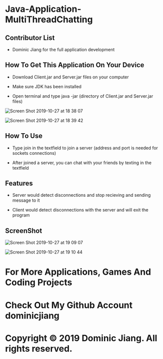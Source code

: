 # Java-Application-MultiThreadChatting

## Contributor List

- Dominic Jiang for the full application development

## How To Get This Application On Your Device

- Download Client.jar and Server.jar files on your computer

- Make sure JDK has been installed

- Open terminal and type java -jar (directory of Client.jar and Server.jar files)

![Screen Shot 2019-10-27 at 18 38 07](https://user-images.githubusercontent.com/49256436/67645981-0404c280-f8e9-11e9-91f1-ad293b363105.png)

![Screen Shot 2019-10-27 at 18 39 42](https://user-images.githubusercontent.com/49256436/67646006-2c8cbc80-f8e9-11e9-9638-8f6ab5f71f88.png)

## How To Use

- Type join in the textfield to join a server (address and port is needed for sockets connections)

- After joined a server, you can chat with your friends by texting in the textfield

## Features

- Server would detect disconnections and stop recieving and sending message to it

- Client would detect disconnections with the server and will exit the program

## ScreenShot

![Screen Shot 2019-10-27 at 19 09 07](https://user-images.githubusercontent.com/49256436/67646883-534cf200-f8ed-11e9-9e88-f1e997e8ff99.png)

![Screen Shot 2019-10-27 at 19 10 44](https://user-images.githubusercontent.com/49256436/67646911-82636380-f8ed-11e9-8f1c-f696c231c1af.png)

# For More Applications, Games And Coding Projects

# Check Out My Github Account dominicjiang

# Copyright © 2019 Dominic Jiang. All rights reserved.
